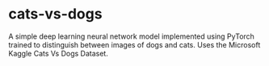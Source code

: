 # cats-vs-dogs
A simple deep learning neural network model implemented using PyTorch trained to distinguish between images of dogs and cats. Uses the Microsoft Kaggle Cats Vs Dogs Dataset.
